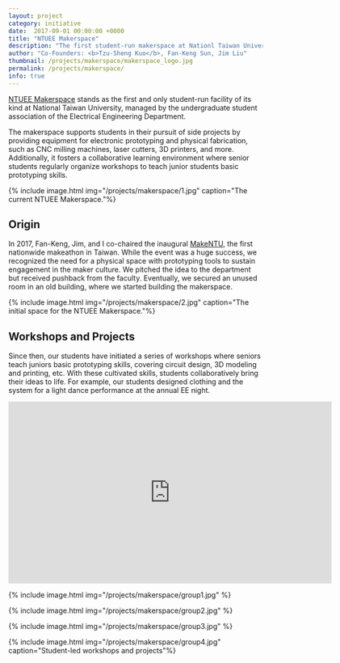 ```yaml
---
layout: project
category: initiative
date:  2017-09-01 00:00:00 +0000
title: "NTUEE Makerspace"
description: "The first student-run makerspace at Nationl Taiwan University"
author: "Co-Founders: <b>Tzu-Sheng Kuo</b>, Fan-Keng Sun, Jim Liu"
thumbnail: /projects/makerspace/makerspace_logo.jpg
permalink: /projects/makerspace/
info: true
---
```


[NTUEE Makerspace](https://www.facebook.com/ntuee.makerspace) stands as the first and only student-run facility of its kind at National Taiwan University, managed by the undergraduate student association of the Electrical Engineering Department.

The makerspace supports students in their pursuit of side projects by providing equipment for electronic prototyping and physical fabrication, such as CNC milling machines, laser cutters, 3D printers, and more. Additionally, it fosters a collaborative learning environment where senior students regularly organize workshops to teach junior students basic prototyping skills.

{% include image.html
           img="/projects/makerspace/1.jpg"
           caption="The current NTUEE Makerspace."%}

## Origin

In 2017, Fan-Keng, Jim, and I co-chaired the inaugural [MakeNTU](/projects/makentu/), the first nationwide makeathon in Taiwan. While the event was a huge success, we recognized the need for a physical space with prototyping tools to sustain engagement in the maker culture. We pitched the idea to the department but received pushback from the faculty. Eventually, we secured an unused room in an old building, where we started building the makerspace.

{% include image.html
           img="/projects/makerspace/2.jpg"
           caption="The initial space for the NTUEE Makerspace."%}

## Workshops and Projects

Since then, our students have initiated a series of workshops where seniors teach juniors basic prototyping skills, covering circuit design, 3D modeling and printing, etc. With these cultivated skills, students collaboratively bring their ideas to life. For example, our students designed clothing and the system for a light dance performance at the annual EE night.

<div class="video-wrapper">
  <iframe width="640" height="360" src="https://www.youtube.com/embed/mqOuc5dEzjo" frameborder="0" allowfullscreen></iframe>
</div>

{% include image.html
           img="/projects/makerspace/group1.jpg" %}

{% include image.html
           img="/projects/makerspace/group2.jpg" %}

{% include image.html
           img="/projects/makerspace/group3.jpg" %}

{% include image.html
           img="/projects/makerspace/group4.jpg" 
           caption="Student-led workshops and projects"%}